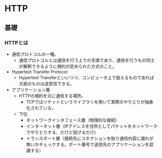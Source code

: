 # HTTP

## 基礎

### HTTPとは
- 通信プロトコルの一種。
  - 通信プロトコルとは通信を行う上での手順であり、通信を行うもの同士が解釈できるように規約が定められた方式のこと。
- Hypertext Transfer Protocol
  - Hypertext Transferといいつつ、コンピュータ上で扱えるものであれば大抵のものは送受信できる。
- アプリケーション層
  - HTTPの規約を元に通信する場所。
    - TCPではソケットというライブラリを用いて実際のやりとりが抽象化されている。
  - 下位
    - ネットワークインタフェース層（物理的な接続）
    - インターネット層（IPアドレスを住所としてパケットをネットワークでやりとりする、だけど投げるだけ）
    - トランスポート層（接続先にコネクションを貼り通信内容に漏れが無いかチェックする。ポート番号で送信先のアプリケーションを認識する）
